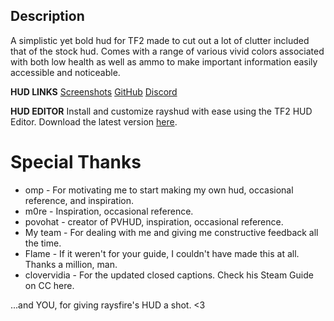 ## Description

A simplistic yet bold hud for TF2 made to cut out a lot of clutter included that of the stock hud. Comes with a range of various vivid colors associated with both low health as well as ammo to make important information easily accessible and noticeable.

**HUD LINKS**
[Screenshots](https://imgur.com/a/ssUpV94)
[GitHub](https://github.com/raysfire/rayshud)
[Discord](https://discord.gg/hTdtK9vBhE)

**HUD EDITOR**
Install and customize rayshud with ease using the TF2 HUD Editor. Download the latest version [here](https://github.com/CriticalFlaw/TF2HUD.Editor/releases/latest).

# Special Thanks

* omp - For motivating me to start making my own hud, occasional reference, and inspiration.
* m0re - Inspiration, occasional reference.
* povohat - creator of PVHUD, inspiration, occasional reference.
* My team - For dealing with me and giving me constructive feedback all the time.
* Flame - If it weren't for your guide, I couldn't have made this at all. Thanks a million, man.
* clovervidia - For the updated closed captions. Check his Steam Guide on CC here.

...and YOU, for giving raysfire's HUD a shot. <3
